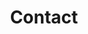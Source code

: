 ---
layout: child_layout/contact
title: Contact
permalink: /contact/
hero_image: /assets/img/content/backgrounds/placeholder-1.jpg
---